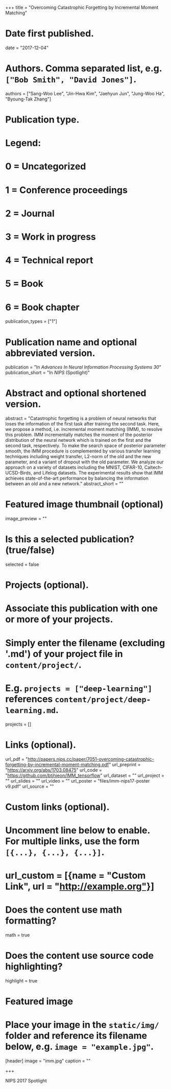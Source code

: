 +++
title = "Overcoming Catastrophic Forgetting by Incremental Moment Matching"

# Date first published.
date = "2017-12-04"

# Authors. Comma separated list, e.g. `["Bob Smith", "David Jones"]`.
authors = ["Sang-Woo Lee", "Jin-Hwa Kim", "Jaehyun Jun", "Jung-Woo Ha", "Byoung-Tak Zhang"]

# Publication type.
# Legend:
# 0 = Uncategorized
# 1 = Conference proceedings
# 2 = Journal
# 3 = Work in progress
# 4 = Technical report
# 5 = Book
# 6 = Book chapter
publication_types = ["1"]

# Publication name and optional abbreviated version.
publication = "In *Advances In Neural Information Processing Systems 30*"
publication_short = "In *NIPS* (Spotlight)"

# Abstract and optional shortened version.
abstract = "Catastrophic forgetting is a problem of neural networks that loses the information of the first task after training the second task. Here, we propose a method, i.e. incremental moment matching (IMM), to resolve this problem. IMM incrementally matches the moment of the posterior distribution of the neural network which is trained on the first and the second task, respectively. To make the search space of posterior parameter smooth, the IMM procedure is complemented by various transfer learning techniques including weight transfer, L2-norm of the old and the new parameter, and a variant of dropout with the old parameter. We analyze our approach on a variety of datasets including the MNIST, CIFAR-10, Caltech-UCSD-Birds, and Lifelog datasets. The experimental results show that IMM achieves state-of-the-art performance by balancing the information between an old and a new network."
abstract_short = ""

# Featured image thumbnail (optional)
image_preview = ""

# Is this a selected publication? (true/false)
selected = false

# Projects (optional).
#   Associate this publication with one or more of your projects.
#   Simply enter the filename (excluding '.md') of your project file in `content/project/`.
#   E.g. `projects = ["deep-learning"]` references `content/project/deep-learning.md`.
projects = []

# Links (optional).
url_pdf = "http://papers.nips.cc/paper/7051-overcoming-catastrophic-forgetting-by-incremental-moment-matching.pdf"
url_preprint = "https://arxiv.org/abs/1703.08475"
url_code = "https://github.com/btjhjeon/IMM_tensorflow"
url_dataset = ""
url_project = ""
url_slides = ""
url_video = ""
url_poster = "files/imm-nips17-poster v9.pdf"
url_source = ""

# Custom links (optional).
#   Uncomment line below to enable. For multiple links, use the form `[{...}, {...}, {...}]`.
# url_custom = [{name = "Custom Link", url = "http://example.org"}]

# Does the content use math formatting?
math = true

# Does the content use source code highlighting?
highlight = true

# Featured image
# Place your image in the `static/img/` folder and reference its filename below, e.g. `image = "example.jpg"`.
[header]
image = "imm.jpg"
caption = ""

+++

NIPS 2017 Spotlight
